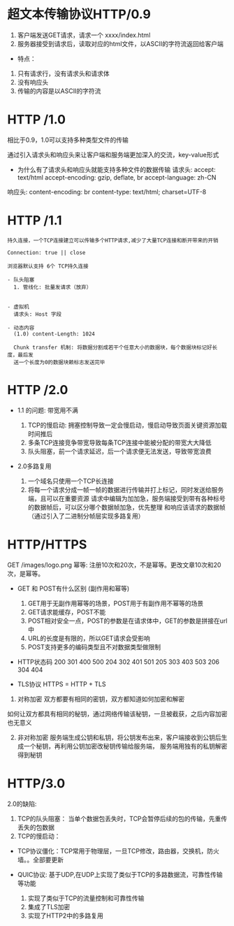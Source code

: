 # 超文本传输协议HTTP/0.9
1. 客户端发送GET请求，请求一个  xxxx/index.html
2. 服务器接受到请求后，读取对应的html文件，以ASCII的字符流返回给客户端

- 特点：
 1. 只有请求行，没有请求头和请求体
 2. 没有响应头
 3. 传输的内容是以ASCII的字符流


 # HTTP /1.0
  相比于0.9，1.0可以支持多种类型文件的传输

  通过引入请求头和响应头来让客户端和服务端更加深入的交流，key-value形式

  - 为什么有了请求头和响应头就能支持多种文件的数据传输
  请求头: accept: text/html
         accept-encoding: gzip, deflate, br
         accept-language: zh-CN

  响应头: content-encoding: br
         content-type: text/html; charset=UTF-8


# HTTP /1.1
    持久连接，一个TCP连接建立可以传输多个HTTP请求,减少了大量TCP连接和断开带来的开销

    Connection: true || close

    浏览器默认支持 6个 TCP持久连接

    - 队头阻塞
      1. 管线化: 批量发请求（放弃）
    

    - 虚拟机
      请求头: Host 字段

    - 动态内容
      (1.0) content-Length: 1024

      Chunk transfer 机制: 将数据分割成若干个任意大小的数据块，每个数据块标记好长度，最后发
      送一个长度为0的数据块赖标志发送完毕


# HTTP /2.0
 - 1.1 的问题: 带宽用不满
    1. TCP的慢启动: 拥塞控制导致一定会慢启动，慢启动导致页面关键资源加载时间推后
    2. 多条TCP连接竞争带宽导致每条TCP连接中能被分配的带宽大大降低
    3. 队头阻塞，前一个请求延迟，后一个请求便无法发送，导致带宽浪费

 - 2.0多路复用
    1. 一个域名只使用一个TCP长连接
    2. 将每一个请求分成一帧一帧的数据进行传输并打上标记，同时发送给服务端，且可以在重要资源
    请求中编辑为加加急，服务端接受到带有各种标号的数据帧后，可以区分哪个数据帧加急，优先整理
    和响应该请求的数据帧  （通过引入了二进制分帧层实现多路复用）

# HTTP/HTTPS
 GET  /images/logo.png
    幂等: 注册10次和20次，不是幂等。更改文章10次和20次，是幂等。

 - GET 和 POST有什么区别  (副作用和幂等)
    1. GET用于无副作用幂等的场景，POST用于有副作用不幂等的场景
    2. GET请求能缓存，POST不能
    3. POST相对安全一点，POST的参数是在请求体中，GET的参数是拼接在url中
    4. URL的长度是有限的，所以GET请求会受影响
    5. POST支持更多的编码类型且不对数据类型做限制

 - HTTP状态码
  200        301         400         500
  204        302         401         501
  205        303         403         503
  206        304         404

 - TLS协议
  HTTPS = HTTP + TLS

  1. 对称加密
  双方都要有相同的密钥，双方都知道如何加密和解密

  如何让双方都具有相同的秘钥，通过网络传输该秘钥，一旦被截获，之后内容加密也无意义

  
  2. 非对称加密
  服务端生成公钥和私钥，将公钥发布出来，客户端接收到公钥后生成一个秘钥，再利用公钥加密改秘钥传输给服务端，
  服务端用独有的私钥解密得到秘钥


# HTTP/3.0
 2.0的缺陷:
  1. TCP的队头阻塞： 当单个数据包丢失时，TCP会暂停后续的包的传输，先重传丢失的包数据
  2. TCP的慢启动：


  - TCP协议僵化：TCP常用于物理层，一旦TCP修改，路由器，交换机，防火墙。。全部要更新

  - QUIC协议: 基于UDP,在UDP上实现了类似于TCP的多路数据流，可靠性传输等功能
    1. 实现了类似于TCP的流量控制和可靠性传输
    2. 集成了TLS加密
    3. 实现了HTTP2中的多路复用